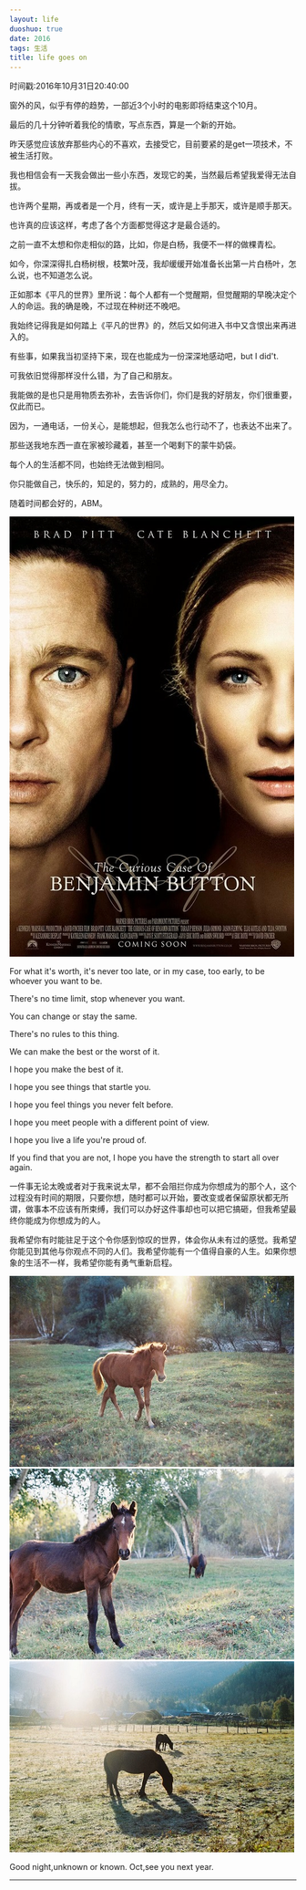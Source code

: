 ```yaml
---
layout: life
duoshuo: true
date: 2016
tags: 生活
title: life goes on
---
```


时间戳:2016年10月31日20:40:00

窗外的风，似乎有停的趋势，一部近3个小时的电影即将结束这个10月。

最后的几十分钟听着我伦的情歌，写点东西，算是一个新的开始。

昨天感觉应该放弃那些内心的不喜欢，去接受它，目前要紧的是get一项技术，不被生活打败。

我也相信会有一天我会做出一些小东西，发现它的美，当然最后希望我爱得无法自拔。

也许两个星期，再或者是一个月，终有一天，或许是上手那天，或许是顺手那天。

也许真的应该这样，考虑了各个方面都觉得这才是最合适的。

之前一直不太想和你走相似的路，比如，你是白杨，我便不一样的做棵青松。

如今，你深深得扎白杨树根，枝繁叶茂，我却缓缓开始准备长出第一片白杨叶，怎么说，也不知道怎么说。

正如那本《平凡的世界》里所说：每个人都有一个觉醒期，但觉醒期的早晚决定个人的命运。我的确是晚，不过现在种树还不晚吧。

我始终记得我是如何踏上《平凡的世界》的，然后又如何进入书中又含恨出来再进入的。

有些事，如果我当初坚持下来，现在也能成为一份深深地感动吧，but I did't.


可我依旧觉得那样没什么错，为了自己和朋友。

我能做的是也只是用物质去弥补，去告诉你们，你们是我的好朋友，你们很重要，仅此而已。

因为，一通电话，一份关心，是能想起，但我怎么也行动不了，也表达不出来了。

那些送我地东西一直在家被珍藏着，甚至一个喝剩下的蒙牛奶袋。

每个人的生活都不同，也始终无法做到相同。

你只能做自己，快乐的，知足的，努力的，成熟的，用尽全力。

随着时间都会好的，ABM。

![nami](/life/2016/2016res/2016-10-31-4.jpg)

For what it's worth, it's never too late, or in my case, too early, to be whoever you want to be.

There's no time limit, stop whenever you want.

You can change or stay the same.

There's no rules to this thing.

We can make the best or the worst of it.


I hope you make the best of it.

I hope you see things that startle you.

I hope you feel things you never felt before.

I hope you meet people with a different point of view.

I hope you live a life you're proud of.

If you find that you are not,
I hope you have the strength to start all over again.

一件事无论太晚或者对于我来说太早，都不会阻拦你成为你想成为的那个人，这个过程没有时间的期限，只要你想，随时都可以开始，要改变或者保留原状都无所谓，做事本不应该有所束缚，我们可以办好这件事却也可以把它搞砸，但我希望最终你能成为你想成为的人。

我希望你有时能驻足于这个令你感到惊叹的世界，体会你从未有过的感觉。我希望你能见到其他与你观点不同的人们。我希望你能有一个值得自豪的人生。如果你想象的生活不一样，我希望你能有勇气重新启程。

![nami](/life/2016/2016res/2016-10-31-1.jpg) ![nami](/life/2016/2016res/2016-10-31-2.jpg) ![nami](/life/2016/2016res/2016-10-31-3.jpg)

Good night,unknown or known. Oct,see you next year.


****



